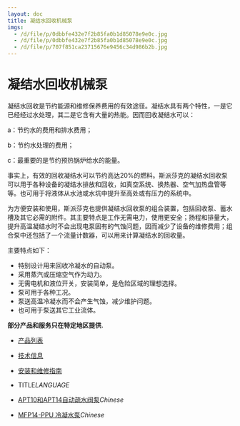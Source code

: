 ```yaml
---
layout: doc
title: 凝结水回收机械泵
imgs:
  - /d/file/p/0dbbfe432e7f2b85fa0b1d85078e9e0c.jpg
  - /d/file/p/0dbbfe432e7f2b85fa0b1d85078e9e0c.jpg
  - /d/file/p/707f851ca23715676e9456c34d986b2b.jpg
---
```


# 凝结水回收机械泵

凝结水回收是节约能源和维修保养费用的有效途径。凝结水具有两个特性，一是它已经经过水处理，其二是它含有大量的热能。因而回收凝结水可以：

a：节约水的费用和排水费用；

b：节约水处理的费用；

c：最重要的是节约预热锅炉给水的能量。

事实上，有效的回收凝结水可以节约高达20%的燃料。斯派莎克的凝结水回收泵可以用于各种设备的凝结水排放和回收，如真空系统、换热器、空气加热盘管等等。也可用于将液体从水池或水坑中提升至高处或有压力的系统中。

为方便安装和使用，斯派莎克也提供凝结水回收泵的组合装置，包括回收泵、蓄水槽及其它必需的附件。其主要特点是工作无需电力，使用更安全；扬程和排量大，提升高温凝结水时不会出现电泵固有的气蚀问题，因而减少了设备的维修费用；组合泵中还包括了一个流量计数器，可以用来计算凝结水的回收量。

主要特点如下：

- 特别设计用来回收冷凝水的自动泵。
- 采用蒸汽或压缩空气作为动力。
- 无需电机和液位开关，安装简单，是危险区域的理想选择。
- 泵可用于各种工况。
- 泵送高温冷凝水而不会产生气蚀，减少维护问题。
- 也可用于泵送其它工业流体。

**部分产品和服务只在特定地区提供.**

- [产品列表](<javascript:navactive(1);>)
- [技术信息](<javascript:navactive(2);>)
- [安装和维修指南](<javascript:navactive(3);>)

- TITLE*LANGUAGE*
- [APT10和APT14自动疏水阀泵](/pressure-powered-pumps/APT10-APT14.html 'APT10和APT14自动疏水阀泵')_Chinese_
- [MFP14-PPU 冷凝水泵](/pressure-powered-pumps/MFP14-PPU.html 'MFP14-PPU 冷凝水泵')_Chinese_
